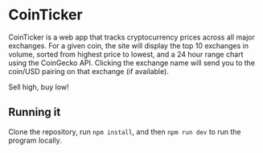 # CoinTicker
CoinTicker is a web app that tracks cryptocurrency prices across all major exchanges. For a given coin, the site will display the top 10 exchanges in volume, sorted from highest price to lowest, and a 24 hour range chart using the CoinGecko API. Clicking the exchange name will send you to the coin/USD pairing on that exchange (if available).

Sell high, buy low!

## Running it

Clone the repository, run `npm install`, and then `npm run dev` to run the program locally.
